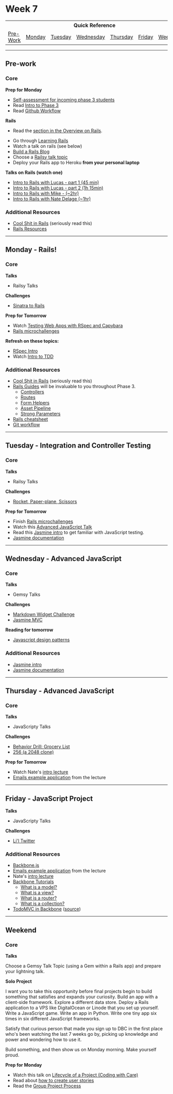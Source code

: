 # Week 7

<table>
  <tr>
  <th colspan="7">Quick Reference</th>
  </tr>

  <tr>
  <td><a href="#pre-work">Pre-Work</a></a></td>
  <td><a href="#monday">Monday</a></a></td>
  <td><a href="#tuesday">Tuesday</a></td>
  <td><a href="#wednesday">Wednesday</a></td>
  <td><a href="#thursday">Thursday</a></td>
  <td><a href="#friday">Friday</a></td>
  <td><a href="#weekend">Weekend</a></td>
  </tr>
</table>

---

## Pre-work

### Core

**Prep for Monday**

* [Self-assessment for incoming phase 3 students](../phase-3-prep/self-assessment.md)
* Read [Intro to Phase 3](../resources/intro-to-p3.md)
* Read [Github Workflow](../resources/git-workflow.md)

**Rails**

- Read the [section in the Overview on Rails](../resources/intro-to-p3.md#on-rails).
* Go through [Learning Rails](../phase-3-prep/learning-rails.md)
* Watch a talk on rails (see below)
* [Build a Rails Blog](../../../../rails-blog-challenge)
* Choose a [Railsy talk topic](../resources/railsy-talk-topics.md)
* Deploy your Rails app to Heroku **from your personal laptop**

**Talks on Rails (watch one)**
- [Intro to Rails with Lucas - part 1 (45 min)](https://talks.devbootcamp.com/intro-to-rails-part-1)
- [Intro to Rails with Lucas - part 2 (1h 15min)](https://talks.devbootcamp.com/intro-to-rails-part-2)
- [Intro to Rails with Mike - (~2hr)](https://talks.devbootcamp.com/2014-coyotes-aeu-intro-to-rails)
- [Intro to Rails with Nate Delage (~1hr)](https://talks.devbootcamp.com/rails-intro-1)

### Additional Resources

- [Cool Shit in Rails](../resources/cool-shit-in-rails.md) (seriously read this)
- [Rails Resources](../resources/rails-resources.md)

---

## Monday - Rails!

### Core

**Talks**

- Railsy Talks


**Challenges**

- [Sinatra to Rails](../../../../sinatra-to-rails-pick-1-of-3-challenge)

**Prep for Tomorrow**

- Watch [Testing Web Apps with RSpec and Capybara](https://talks.devbootcamp.com/2014-salamanders-aeu-testing-web-apps-with-rspec-and-capybara)
- [Rails microchallenges](../microchallenges/rails-microchallenges.md)

**Refresh on these topics:**

- [RSpec Intro](../../../../phase-3-rspec-intro-challenge)
- Watch [Intro to TDD](https://talks.devbootcamp.com/rspec-intro)

### Additional Resources

- [Cool Shit in Rails](../resources/cool-shit-in-rails.md) (seriously read this)
- [Rails Guides](http://guides.rubyonrails.org/) will be invaluable to you throughout Phase 3.
  - [Controllers](http://guides.rubyonrails.org/action_controller_overview.html)
  - [Routes](http://guides.rubyonrails.org/routing.html)
  - [Form Helpers](http://guides.rubyonrails.org/form_helpers.html)
  - [Asset Pipeline](http://guides.rubyonrails.org/asset_pipeline.html)
  - [Strong Parameters](http://edgeguides.rubyonrails.org/action_controller_overview.html#strong-parameters)
- [Rails cheatsheet](http://courseware.codeschool.com/rails_for_zombies_2_cheatsheets.pdf)
- [Git workflow](../resources/git-workflow.md)

---

## Tuesday - Integration and Controller Testing

### Core

**Talks**

- Railsy Talks

**Challenges**

- [Rocket, Paper-plane, Scissors](../../../../rocket-paperplane-scissors-challenge)

**Prep for Tomorrow**

- Finish [Rails microchallenges](../microchallenges/rails-microchallenges.md)
- Watch this [Advanced JavaScript Talk](#)
- Read this [Jasmine intro](../resources/jasmine.md) to get familiar with JavaScript testing.
- [Jasmine documentation](http://jasmine.github.io)

---

## Wednesday - Advanced JavaScript

### Core

**Talks**

- Gemsy Talks

**Challenges**

- [Markdown Widget Challenge](../../../../markdown-widget-challenge)
- [Jasmine MVC](../../../../jasmine-mvc-challenge)

**Reading for tomorrow** 

- [Javascript design patterns](http://addyosmani.com/resources/essentialjsdesignpatterns/book/)

### Additional Resources

- [Jasmine intro](../resources/jasmine.md)
- [Jasmine documentation](http://jasmine.github.io)

---

## Thursday - Advanced JavaScript

### Core

**Talks**

- JavaScripty Talks


**Challenges**

- [Behavior Drill: Grocery List](../../../../behavior-drill-grocery-list-challenge)
- [256 (a 2048 clone)](../../../../256-challenge)

**Prep for Tomorrow**

- Watch Nate's [intro lecture](https://talks.devbootcamp.com/backbone-intro)
- [Emails example application](../../../../emails-backbone-example) from the lecture

---

## Friday - JavaScript Project

**Talks**

- JavaScripty Talks

**Challenges**

- [Li'l Twitter](../../../../lil-twitter-challenge)

### Additional Resources

- [Backbone.js](http://backbonejs.org/)
- [Emails example application](../../../../emails-backbone-example) from the lecture
- Nate's [intro lecture](https://talks.devbootcamp.com/backbone-intro)
- [Backbone Tutorials](http://backbonetutorials.com/)
  - [What is a model?](http://backbonetutorials.com/what-is-a-model/)
  - [What is a view?](http://backbonetutorials.com/what-is-a-view/)
  - [What is a router?](http://backbonetutorials.com/what-is-a-router/)
  - [What is a collection?](http://backbonetutorials.com/what-is-a-collection/)
- [TodoMVC in Backbone](http://todomvc.com/examples/backbone/) ([source](https://github.com/tastejs/todomvc/tree/gh-pages/examples/backbone))

---

## Weekend

### Core

**Talks**

Choose a Gemsy Talk Topic (using a Gem within a Rails app) and prepare your lightning talk.

**Solo Project**

I want you to take this opportunity before final projects begin to build something that satisfies and expands your curiosity. Build an app with a client-side framework. Explore a different data store. Deploy a Rails application to a VPS like DigitalOcean or Linode that you set up yourself. Write a JavaScript game. Write an app in Python. Write one tiny app six times in six different JavaScript frameworks.

Satisfy that curious person that made you sign up to DBC in the first place who's been watching the last 7 weeks go by, picking up knowledge and power and wondering how to use it.

Build something, and then show us on Monday morning. Make yourself proud.

**Prep for Monday**

- Watch this talk on [Lifecycle of a Project (Coding with Care)](https://talks.devbootcamp.com/coding-with-care)
- Read about [how to create user stories](http://techportal.inviqa.com/2011/07/19/how-to-create-user-stories/)
- Read the [Group Project Process](../resources/group_project_process.md)
